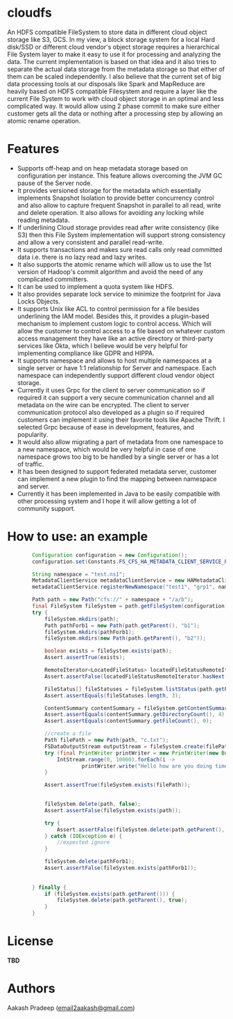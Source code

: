 # cloudfs
An HDFS compatible FileSystem to store data in different cloud object storage like S3, GCS. In my view, a block storage system for a local Hard disk/SSD or different cloud vendor's object storage requires a hierarchical File System layer to make it easy to use it for processing and analyzing the data. The current implementation is based on that idea and it also tries to separate the actual data storage from the metadata storage so that either of them can be scaled independently. I also believe that the current set of big data processing tools at our disposals like Spark and MapReduce are heavily based on HDFS compatible Filesystem and require a layer like the current File System to work with cloud object storage in an optimal and less complicated way. It would allow using 2 phase commit to make sure either customer gets all the data or nothing after a processing step by allowing an atomic rename operation. 

# Features 
* Supports off-heap and on heap metadata storage based on configuration per instance. This feature allows overcoming the JVM GC pause of the Server node.
* It provides versioned storage for the metadata which essentially implements Snapshot Isolation to provide better concurrency control and also allow to capture frequent Snapshot in parallel to all read, write and delete operation. It also allows for avoiding any locking while reading metadata. 
* If underlining Cloud storage provides read after write consistency (like S3) then this File System implementation will support strong consistency and allow a very consistent and parallel read-write. 
* It supports transactions and makes sure read calls only read committed data i.e. there is no lazy read and lazy writes. 
* It also supports the atomic rename which will allow us to use the 1st version of Hadoop's commit algorithm and avoid the need of any complicated committers. 
* It can be used to implement a quota system like HDFS.
* It also provides separate lock service to minimize the footprint for Java Locks Objects.
* It supports Unix like ACL to control permission for a file besides underlining the IAM model. Besides this, it provides a plugin-based mechanism to implement custom logic to control access. Which will allow the customer to control access to a file based on whatever custom access management they have like an active directory or third-party services like Okta, which I believe would be very helpful for implementing compliance like GDPR and HIPPA.
* It supports namespace and allows to host multiple namespaces at a single server or have 1:1 relationship for Server and namespace. Each namespace can independently support different cloud vendor object storage. 
* Currently it uses Grpc for the client to server communication so if required it can support a very secure communication channel and all metadata on the wire can be encrypted. The client to server communication protocol also developed as a plugin so if required customers can implement it using their favorite tools like Apache Thrift. I selected Grpc because of ease in development, features, and popularity.
* It would also allow migrating a part of metadata from one namespace to a new namespace, which would be very helpful in case of one namespace grows too big to be handled by a single server or has a lot of traffic. 
* It has been designed to support federated metadata server, customer can implement a new plugin to find the mapping between namespace and server. 
* Currently it has been implemented in Java to be easily compatible with other processing system and I hope it will allow getting a lot of community support. 

# How to use: an example
```Java
        Configuration configuration = new Configuration();
        configuration.set(Constants.FS_CFS_HA_METADATA_CLIENT_SERVICE_PROVIDER_CLASS, HAMetadataClientServiceProvider.LocalInMemoryMetadataClientStoreServiceProvider.class.getName());

        String namespace = "test.ns1";
        MetadataClientService metadataClientService = new HAMetadataClientServiceProvider.LocalInMemoryMetadataClientStoreServiceProvider().provide(namespace, configuration);
        metadataClientService.registerNewNamespace("test1", "grp1", namespace, "/", "tmp", Collections.emptyMap());

        Path path = new Path("cfs://" + namespace + "/a/b");
        final FileSystem fileSystem = path.getFileSystem(configuration);
        try {
            fileSystem.mkdirs(path);
            Path pathForb1 = new Path(path.getParent(), "b1");
            fileSystem.mkdirs(pathForb1);
            fileSystem.mkdirs(new Path(path.getParent(), "b2"));

            boolean exists = fileSystem.exists(path);
            Assert.assertTrue(exists);

            RemoteIterator<LocatedFileStatus> locatedFileStatusRemoteIterator = fileSystem.listFiles(path, true);
            Assert.assertFalse(locatedFileStatusRemoteIterator.hasNext());

            FileStatus[] fileStatuses = fileSystem.listStatus(path.getParent());
            Assert.assertEquals(fileStatuses.length, 3);

            ContentSummary contentSummary = fileSystem.getContentSummary(path.getParent());
            Assert.assertEquals(contentSummary.getDirectoryCount(), 4);
            Assert.assertEquals(contentSummary.getFileCount(), 0);

            //create a file
            Path filePath = new Path(path, "c.txt");
            FSDataOutputStream outputStream = fileSystem.create(filePath);
            try (final PrintWriter printWriter = new PrintWriter(new BufferedOutputStream(outputStream))) {
                IntStream.range(0, 10000).forEach(i ->
                        printWriter.write("Hello how are you doing times:" + i + "\n"));
            }

            Assert.assertTrue(fileSystem.exists(filePath));

            
            fileSystem.delete(path, false);
            Assert.assertFalse(fileSystem.exists(path));

            try {
                Assert.assertFalse(fileSystem.delete(path.getParent(), false));
            } catch (IOException e) {
                //expected ignore
            }

            fileSystem.delete(pathForb1);
            Assert.assertFalse(fileSystem.exists(pathForb1));
            
           
        } finally {
            if (fileSystem.exists(path.getParent())) {
                fileSystem.delete(path.getParent(), true);
            }
        }
```
# License 
**TBD**

# Authors
Aakash Pradeep (email2aakash@gmail.com)
